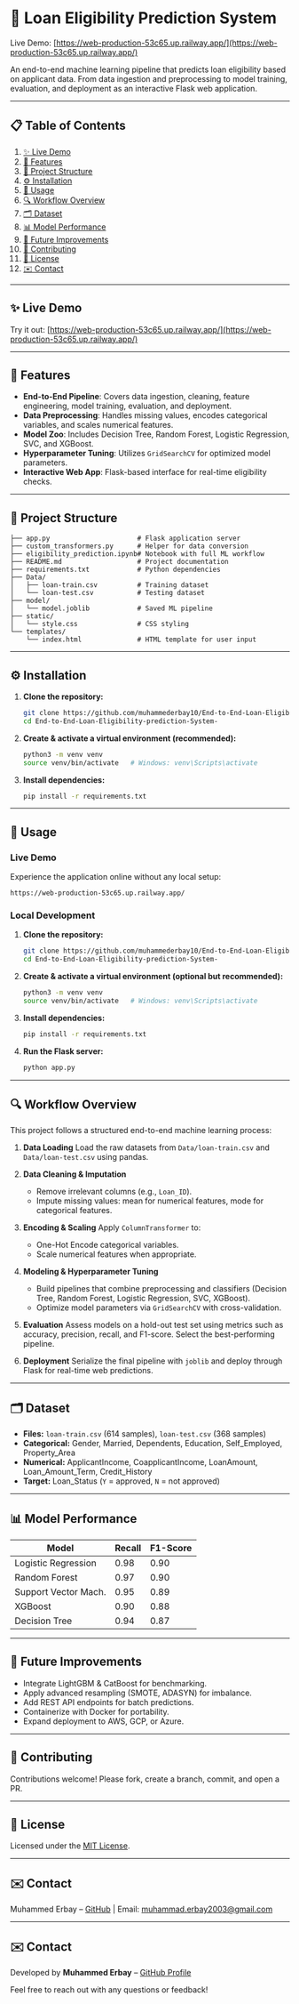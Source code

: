 # 🏦 Loan Eligibility Prediction System

Live Demo: [https://web-production-53c65.up.railway.app/](https://web-production-53c65.up.railway.app/)

An end-to-end machine learning pipeline that predicts loan eligibility based on applicant data. From data ingestion and preprocessing to model training, evaluation, and deployment as an interactive Flask web application.

---

## 📋 Table of Contents

1. [✨ Live Demo](#-live-demo)
2. [🚀 Features](#-features)
3. [📁 Project Structure](#-project-structure)
4. [⚙️ Installation](#️-installation)
5. [🚀 Usage](#-usage)
6. [🔍 Workflow Overview](#-workflow-overview)
7. [🗂️ Dataset](#️-dataset)
8. [📊 Model Performance](#-model-performance)
9. [🔮 Future Improvements](#-future-improvements)
10. [🤝 Contributing](#-contributing)
11. [📄 License](#-license)
12. [✉️ Contact](#️-contact)

---

## ✨ Live Demo

Try it out: [https://web-production-53c65.up.railway.app/](https://web-production-53c65.up.railway.app/)

---

## 🚀 Features

* **End-to-End Pipeline**: Covers data ingestion, cleaning, feature engineering, model training, evaluation, and deployment.
* **Data Preprocessing**: Handles missing values, encodes categorical variables, and scales numerical features.
* **Model Zoo**: Includes Decision Tree, Random Forest, Logistic Regression, SVC, and XGBoost.
* **Hyperparameter Tuning**: Utilizes `GridSearchCV` for optimized model parameters.
* **Interactive Web App**: Flask-based interface for real-time eligibility checks.

---

## 📁 Project Structure

```
├── app.py                      # Flask application server
├── custom_transformers.py      # Helper for data conversion
├── eligibility_prediction.ipynb# Notebook with full ML workflow
├── README.md                   # Project documentation
├── requirements.txt            # Python dependencies
├── Data/
│   ├── loan-train.csv          # Training dataset
│   └── loan-test.csv           # Testing dataset
├── model/
│   └── model.joblib            # Saved ML pipeline
├── static/
│   └── style.css               # CSS styling
└── templates/
    └── index.html              # HTML template for user input
```

---

## ⚙️ Installation

1. **Clone the repository:**

   ```bash
   git clone https://github.com/muhammederbay10/End-to-End-Loan-Eligibility-prediction-System-.git
   cd End-to-End-Loan-Eligibility-prediction-System-
   ```
2. **Create & activate a virtual environment (recommended):**

   ```bash
   python3 -m venv venv
   source venv/bin/activate   # Windows: venv\Scripts\activate
   ```
3. **Install dependencies:**

   ```bash
   pip install -r requirements.txt
   ```

---

## 🚀 Usage

### Live Demo

Experience the application online without any local setup:

```text
https://web-production-53c65.up.railway.app/
```

### Local Development

1. **Clone the repository:**

   ```bash
   git clone https://github.com/muhammederbay10/End-to-End-Loan-Eligibility-prediction-System-.git
   cd End-to-End-Loan-Eligibility-prediction-System-
   ```
2. **Create & activate a virtual environment (optional but recommended):**

   ```bash
   python3 -m venv venv
   source venv/bin/activate   # Windows: venv\Scripts\activate
   ```
3. **Install dependencies:**

   ```bash
   pip install -r requirements.txt
   ```
4. **Run the Flask server:**

   ```bash
   python app.py
   ```

---

## 🔍 Workflow Overview

This project follows a structured end-to-end machine learning process:

1. **Data Loading**
   Load the raw datasets from `Data/loan-train.csv` and `Data/loan-test.csv` using pandas.

2. **Data Cleaning & Imputation**

   * Remove irrelevant columns (e.g., `Loan_ID`).
   * Impute missing values: mean for numerical features, mode for categorical features.

3. **Encoding & Scaling**
   Apply `ColumnTransformer` to:

   * One-Hot Encode categorical variables.
   * Scale numerical features when appropriate.

4. **Modeling & Hyperparameter Tuning**

   * Build pipelines that combine preprocessing and classifiers (Decision Tree, Random Forest, Logistic Regression, SVC, XGBoost).
   * Optimize model parameters via `GridSearchCV` with cross-validation.

5. **Evaluation**
   Assess models on a hold-out test set using metrics such as accuracy, precision, recall, and F1-score. Select the best-performing pipeline.

6. **Deployment**
   Serialize the final pipeline with `joblib` and deploy through Flask for real-time web predictions.

---

## 🗂️ Dataset

* **Files:** `loan-train.csv` (614 samples), `loan-test.csv` (368 samples)
* **Categorical:** Gender, Married, Dependents, Education, Self\_Employed, Property\_Area
* **Numerical:** ApplicantIncome, CoapplicantIncome, LoanAmount, Loan\_Amount\_Term, Credit\_History
* **Target:** Loan\_Status (`Y` = approved, `N` = not approved)

---

## 📊 Model Performance

| Model                | Recall | F1-Score |
| -------------------- | ------ | -------- |
| Logistic Regression  | 0.98   | 0.90     |
| Random Forest        | 0.97   | 0.90     |
| Support Vector Mach. | 0.95   | 0.89     |
| XGBoost              | 0.90   | 0.88     |
| Decision Tree        | 0.94   | 0.87     |

---

## 🔮 Future Improvements

* Integrate LightGBM & CatBoost for benchmarking.
* Apply advanced resampling (SMOTE, ADASYN) for imbalance.
* Add REST API endpoints for batch predictions.
* Containerize with Docker for portability.
* Expand deployment to AWS, GCP, or Azure.

---

## 🤝 Contributing

Contributions welcome! Please fork, create a branch, commit, and open a PR.

---

## 📄 License

Licensed under the [MIT License](LICENSE).

---

## ✉️ Contact

Muhammed Erbay – [GitHub](https://github.com/muhammederbay10) | Email: [muhammad.erbay2003@gmail.com](mailto:muhammad.erbay2003@gmail.com)

---

## ✉️ Contact

Developed by **Muhammed Erbay** – [GitHub Profile](https://github.com/muhammederbay10)

Feel free to reach out with any questions or feedback!
